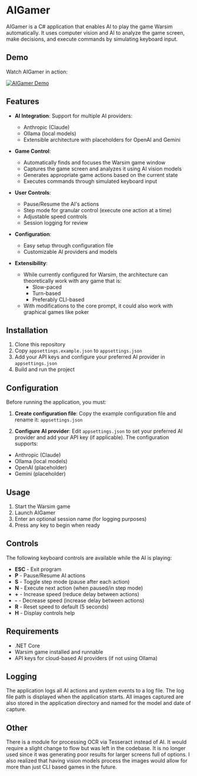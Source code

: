 # AIGamer

AIGamer is a C# application that enables AI to play the game Warsim automatically. It uses computer vision and AI to analyze the game screen, make decisions, and execute commands by simulating keyboard input.

## Demo

Watch AIGamer in action:

[![AIGamer Demo](https://img.youtube.com/vi/yU4_c-OXhMY/0.jpg)](https://www.youtube.com/watch?v=yU4_c-OXhMY)

## Features

- **AI Integration**: Support for multiple AI providers:
  - Anthropic (Claude)
  - Ollama (local models)
  - Extensible architecture with placeholders for OpenAI and Gemini
  
- **Game Control**:
  - Automatically finds and focuses the Warsim game window
  - Captures the game screen and analyzes it using AI vision models
  - Generates appropriate game actions based on the current state
  - Executes commands through simulated keyboard input
  
- **User Controls**:
  - Pause/Resume the AI's actions
  - Step mode for granular control (execute one action at a time)
  - Adjustable speed controls
  - Session logging for review
  
- **Configuration**:
  - Easy setup through configuration file
  - Customizable AI providers and models
  
- **Extensibility**:
  - While currently configured for Warsim, the architecture can theoretically work with any game that is:
    - Slow-paced
    - Turn-based
    - Preferably CLI-based
  - With modifications to the core prompt, it could also work with graphical games like poker

## Installation

1. Clone this repository
2. Copy `appsettings.example.json` to `appsettings.json`
3. Add your API keys and configure your preferred AI provider in `appsettings.json`
4. Build and run the project

## Configuration

Before running the application, you must:

1. **Create configuration file**: Copy the example configuration file and rename it: `appsettings.json`

2. **Configure AI provider**: Edit `appsettings.json` to set your preferred AI provider and add your API key (if applicable). The configuration supports:
- Anthropic (Claude)
- Ollama (local models)
- OpenAI (placeholder)
- Gemini (placeholder)

## Usage

1. Start the Warsim game
2. Launch AIGamer
3. Enter an optional session name (for logging purposes)
4. Press any key to begin when ready

## Controls

The following keyboard controls are available while the AI is playing:

- **ESC** - Exit program
- **P** - Pause/Resume AI actions
- **S** - Toggle step mode (pause after each action)
- **N** - Execute next action (when paused/in step mode)
- **+** - Increase speed (reduce delay between actions)
- **-** - Decrease speed (increase delay between actions)
- **R** - Reset speed to default (5 seconds)
- **H** - Display controls help

## Requirements

- .NET Core 
- Warsim game installed and runnable
- API keys for cloud-based AI providers (if not using Ollama)

## Logging

The application logs all AI actions and system events to a log file. The log file path is displayed when the application starts. All images captured are also stored in the application directory and named for the model and date of capture.

## Other
There is a module for processing OCR via Tesseract instead of AI. It would require a slight change to flow but was left in the codebase. It is no longer used since it was generating poor results for larger screens full of options. I also realized that having vision models process the images would allow for more than just CLI based games in the future.
